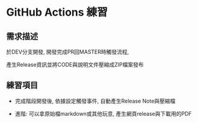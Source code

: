 # GitHub Actions 練習

## 需求描述

於DEV分支開發, 開發完成PR回MASTER時觸發流程, 

產生Release資訊並將CODE與說明文件壓縮成ZIP檔案發布

## 練習項目

- 完成階段開發後, 依據設定觸發事件, 自動產生Release Note與壓縮檔

- 進階: 可以拿原始檔markdown或其他玩意, 產生網頁release與下載用的PDF